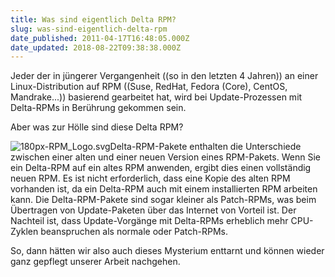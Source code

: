 ```yaml
---
title: Was sind eigentlich Delta RPM?
slug: was-sind-eigentlich-delta-rpm
date_published: 2011-04-17T16:48:05.000Z
date_updated: 2018-08-22T09:38:38.000Z
---
```


Jeder der in jüngerer Vergangenheit ((so in den letzten 4 Jahren)) an einer Linux-Distribution auf RPM ((Suse, RedHat, Fedora (Core), CentOS, Mandrake...)) basierend gearbeitet hat, wird bei Update-Prozessen mit Delta-RPMs in Berührung gekommen sein.

Aber was zur Hölle sind diese Delta RPM?

![180px-RPM_Logo.svg](//picdump.thafaker.de/2011/04/180px-RPM_Logo.svg_.png)Delta-RPM-Pakete enthalten die Unterschiede zwischen einer alten und  einer neuen Version eines RPM-Pakets. Wenn Sie ein Delta-RPM auf ein  altes RPM anwenden, ergibt dies einen vollständig neuen RPM. Es ist  nicht erforderlich, dass eine Kopie des alten RPM vorhanden ist, da ein  Delta-RPM auch mit einem installierten RPM arbeiten kann. Die  Delta-RPM-Pakete sind sogar kleiner als Patch-RPMs, was beim Übertragen  von Update-Paketen über das Internet von Vorteil ist. Der Nachteil ist,  dass Update-Vorgänge mit Delta-RPMs erheblich mehr CPU-Zyklen  beanspruchen als normale oder Patch-RPMs.

So, dann hätten wir also auch dieses Mysterium enttarnt und können wieder ganz gepflegt unserer Arbeit nachgehen.
